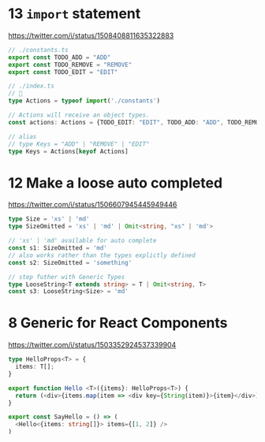 # 13 `import` statement

https://twitter.com/i/status/1508408811635322883

```ts
// ./constants.ts
export const TODO_ADD = "ADD"
export const TODO_REMOVE = "REMOVE"
export const TODO_EDIT = "EDIT"

// ./index.ts
// 🚀 
type Actions = typeof import('./constants')

// Actions will receive an object types.
const actions: Actions = {TODO_EDIT: "EDIT", TODO_ADD: "ADD", TODO_REMOVE: "REMOVE"}

// alias 
// type Keys = "ADD" | "REMOVE" | "EDIT"
type Keys = Actions[keyof Actions]
```

# 12 Make a loose auto completed

https://twitter.com/i/status/1506607945445949446

```ts
type Size = 'xs' | 'md'
type SizeOmitted = 'xs' | 'md' | Omit<string, "xs" | 'md'>

// 'xs' | 'md' available for auto complete
const s1: SizeOmitted = 'md'
// also works rather than the types explictly defined
const s2: SizeOmitted = 'something'

// step futher with Generic Types
type LooseString<T extends string> = T | Omit<string, T>
const s3: LooseString<Size> = 'md'
```

# 8 Generic for React Components

https://twitter.com/i/status/1503352924537339904

```ts
type HelloProps<T> = {
  items: T[];
}

export function Hello <T>({items}: HelloProps<T>) {
  return (<div>{items.map(item => <div key={String(item)}>{item}</div>)}</div>)
}

export const SayHello = () => (
  <Hello<{items: string[]}> items={[1, 2]} />
)
```